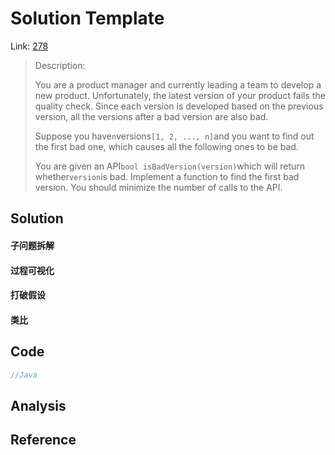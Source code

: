 # Solution Template

Link: [278](https://leetcode.com/problems/first-bad-version/#/description)

> Description:
>
> You are a product manager and currently leading a team to develop a new product. Unfortunately, the latest version of your product fails the quality check. Since each version is developed based on the previous version, all the versions after a bad version are also bad.
>
> Suppose you have`n`versions`[1, 2, ..., n]`and you want to find out the first bad one, which causes all the following ones to be bad.
>
> You are given an API`bool isBadVersion(version)`which will return whether`version`is bad. Implement a function to find the first bad version. You should minimize the number of calls to the API.

## Solution

#### 子问题拆解

#### 过程可视化

#### 打破假设

#### 类比

## Code

```java
//Java
```

## Analysis

## Reference



